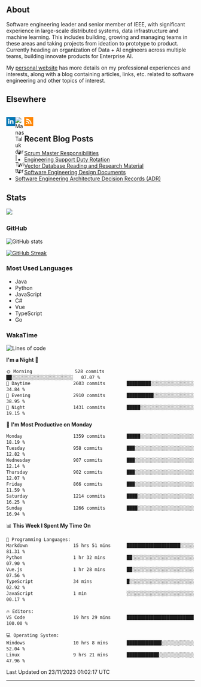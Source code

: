 ## About

Software engineering leader and senior member of IEEE, with significant experience in large-scale distributed systems, data infrastructure and machine learning. This includes building, growing and managing teams in these areas and taking projects from ideation to prototype to product. Currently heading an organization of Data + AI engineers across multiple teams, building innovate products for Enterprise AI.

My [personal website](https://manastalukdar.github.io/) has more details on my professional experiences and interests, along with a blog containing articles, links, etc. related to software engineering and other topics of interest.

## Elsewhere

</br>

<a href="https://www.linkedin.com/in/manastalukdar" target="_blank">
  <img align="left" alt="Manas Talukdar | Linkedin" width="24px" src="https://raw.githubusercontent.com/edent/SuperTinyIcons/master/images/svg/linkedin.svg" />
</a>
<a href="https://www.twitter.com/manastalukdar" target="_blank">
  <img align="left" alt="Manas Talukdar | Twitter" width="24px" src="https://github.com/TheDudeThatCode/TheDudeThatCode/blob/master/Assets/Twitter.svg" />
</a>
<a href="https://manastalukdar.github.io/" target="_blank">
  <img align="left" alt="Manas Talukdar | Website" width="24px" src="https://github.com/edent/SuperTinyIcons/blob/master/images/svg/rss.svg" />
</a>

</br>

## Recent Blog Posts

<!-- BLOG:START -->
- [Scrum Master Responsibilities](https://manastalukdar.github.io/blog/2023/09/15/scrum-master-responsibilities/)
- [Engineering Support Duty Rotation](https://manastalukdar.github.io/blog/2023/08/29/engineering-support-duty-rotation/)
- [Vector Database Reading and Research Material](https://manastalukdar.github.io/blog/2023/08/24/vector-database-reading-material/)
- [Software Engineering Design Documents](https://manastalukdar.github.io/blog/2023/03/18/software-engineering-design-documents/)
- [Software Engineering Architecture Decision Records &lpar;ADR&rpar;](https://manastalukdar.github.io/blog/2023/03/18/software-engineering-architecture-decision-records/)
<!-- BLOG:END -->

## Stats

![](https://komarev.com/ghpvc/?username=manastalukdar)

### GitHub

![GitHub stats](https://github-readme-stats.vercel.app/api?username=manastalukdar&show_icons=true&hide_border=true&hide_rank=true&hide_title=true&icon_color=79ff97&text_color=cecac3&bg_color=4d4b4b)

[![GitHub Streak](https://streak-stats.demolab.com?user=manastalukdar&hide_border=true&border_radius=4&date_format=M%20j%5B%2C%20Y%5D&background=4D4B4B)](https://git.io/streak-stats)

### Most Used Languages

- Java
- Python
- JavaScript
- C#
- Vue
- TypeScript
- Go

<!--
![Top Langs](https://github-readme-stats.vercel.app/api/top-langs/?username=manastalukdar&layout=compact&hide_border=true&hide_title=true&icon_color=79ff97&text_color=cecac3&bg_color=4d4b4b)
-->

### WakaTime

<!--START_SECTION:waka-->
![Lines of code](https://img.shields.io/badge/From%20Hello%20World%20I%27ve%20Written-1.8%20million%20lines%20of%20code-blue)

**I'm a Night 🦉** 

```text
🌞 Morning                528 commits         ██░░░░░░░░░░░░░░░░░░░░░░░   07.07 % 
🌆 Daytime                2603 commits        █████████░░░░░░░░░░░░░░░░   34.84 % 
🌃 Evening                2910 commits        ██████████░░░░░░░░░░░░░░░   38.95 % 
🌙 Night                  1431 commits        █████░░░░░░░░░░░░░░░░░░░░   19.15 % 
```
📅 **I'm Most Productive on Monday** 

```text
Monday                   1359 commits        █████░░░░░░░░░░░░░░░░░░░░   18.19 % 
Tuesday                  958 commits         ███░░░░░░░░░░░░░░░░░░░░░░   12.82 % 
Wednesday                907 commits         ███░░░░░░░░░░░░░░░░░░░░░░   12.14 % 
Thursday                 902 commits         ███░░░░░░░░░░░░░░░░░░░░░░   12.07 % 
Friday                   866 commits         ███░░░░░░░░░░░░░░░░░░░░░░   11.59 % 
Saturday                 1214 commits        ████░░░░░░░░░░░░░░░░░░░░░   16.25 % 
Sunday                   1266 commits        ████░░░░░░░░░░░░░░░░░░░░░   16.94 % 
```


📊 **This Week I Spent My Time On** 

```text
💬 Programming Languages: 
Markdown                 15 hrs 51 mins      ████████████████████░░░░░   81.31 % 
Python                   1 hr 32 mins        ██░░░░░░░░░░░░░░░░░░░░░░░   07.90 % 
Vue.js                   1 hr 28 mins        ██░░░░░░░░░░░░░░░░░░░░░░░   07.56 % 
TypeScript               34 mins             █░░░░░░░░░░░░░░░░░░░░░░░░   02.92 % 
JavaScript               1 min               ░░░░░░░░░░░░░░░░░░░░░░░░░   00.17 % 

🔥 Editors: 
VS Code                  19 hrs 29 mins      █████████████████████████   100.00 % 

💻 Operating System: 
Windows                  10 hrs 8 mins       █████████████░░░░░░░░░░░░   52.04 % 
Linux                    9 hrs 21 mins       ████████████░░░░░░░░░░░░░   47.96 % 
```


 Last Updated on 23/11/2023 01:02:17 UTC
<!--END_SECTION:waka-->

---

<!--

**manastalukdar/manastalukdar** is a ✨ _special_ ✨ repository because its `README.md` (this file) appears on your GitHub profile.

Here are some ideas to get you started:

- 🔭 I’m currently working on ...
- 🌱 I’m currently learning ...
- 👯 I’m looking to collaborate on ...
- 🤔 I’m looking for help with ...
- 💬 Ask me about ...
- 📫 How to reach me: ...
- 😄 Pronouns: ...
- ⚡ Fun fact: ...
-->
